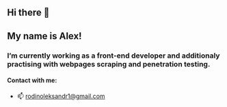 ## Hi there 👋
## My name is Alex!
### I’m currently working as a front-end developer and additionaly practising with webpages scraping and penetration testing.
#### Contact with me:
- 📫 rodinoleksandr1@gmail.com
